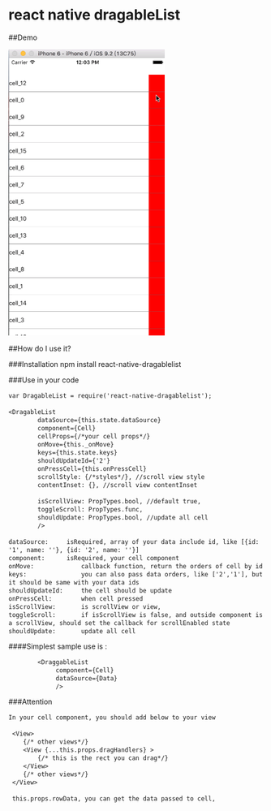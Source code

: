 # react native dragableList

##Demo
    
![demo](https://raw.githubusercontent.com/hzzcc/react-native-dragablelist/master/Image/example.gif)

##How do I use it?
    
###Installation
    npm install react-native-dragablelist
   
###Use in your code

    var DragableList = require('react-native-dragablelist');

    <DragableList
            dataSource={this.state.dataSource}
            component={Cell}
            cellProps={/*your cell props*/}
            onMove={this._onMove}
            keys={this.state.keys}
            shouldUpdateId={'2'}
            onPressCell={this.onPressCell}
            scrollStyle: {/*styles*/}, //scroll view style
            contentInset: {}, //scroll view contentInset
            
            isScrollView: PropTypes.bool, //default true, 
            toggleScroll: PropTypes.func,
            shouldUpdate: PropTypes.bool, //update all cell
            />
            
    dataSource:     isRequired, array of your data include id, like [{id: '1', name: ''}, {id: '2', name: ''}]
    component:      isRequired, your cell component
    onMove:             callback function, return the orders of cell by id
    keys:               you can also pass data orders, like ['2','1'], but it should be same with your data ids
    shouldUpdateId:     the cell should be update
    onPressCell:        when cell pressed 
    isScrollView:       is scrollView or view, 
    toggleScroll:       if isScrollView is false, and outside component is a scrollView, should set the callback for scrollEnabled state
    shouldUpdate:       update all cell

####Simplest sample use is :
            
            <DraggableList
                 component={Cell}
                 dataSource={Data}
                 />
    
###Attention 
    
    In your cell component, you should add below to your view 
    
     <View>
        {/* other views*/}
        <View {...this.props.dragHandlers} >
            {/* this is the rect you can drag*/}
        </View>
        {/* other views*/}
     </View>
     
     this.props.rowData, you can get the data passed to cell, 
            

